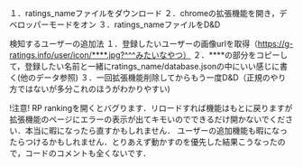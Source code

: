 １．ratings_nameファイルをダウンロード
２．chromeの拡張機能を開き，デベロッパーモードをオン
３．ratings_nameファイルをD&D


検知するユーザーの追加法
１．登録したいユーザーの画像urlを取得（https://g-ratings.info/user/icon/****.jpg?^^^みたいなやつ）
２．****の部分をコピーして，登録したい名前と一緒にratings_name/database.jsonの中にいい感じに書く(他のデータ参照)
３．一回拡張機能削除してからもう一度D&D（正規のやり方ではないが多分これのほうがわかりやすい)


!注意!
RP rankingを開くとバグります．リロードすれば機能はもとに戻りますが拡張機能のページにエラーの表示が出てキモいのでできるだけ開かないでください．本当に暇になったら直すかもしれません．
ユーザーの追加機能も暇になったらつけるかもしれません．とりあえず動かすのを優先した結果こうなったので，コードのコメントも全くないです．

